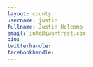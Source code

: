 ```yaml
---
layout: county 
username: justin
fullname: Justin Holcomb
email: info@iwantrest.com
bio: 
twitterhandle: 
facebookhandle: 
---
```

